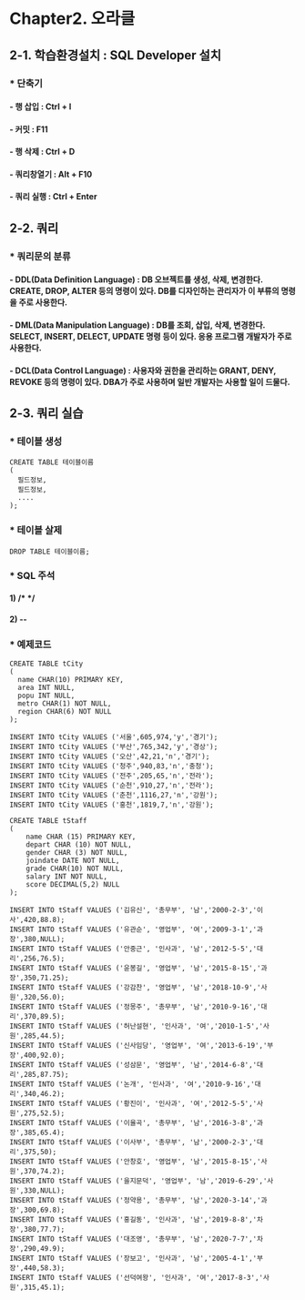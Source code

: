 # Chapter2. 오라클
## 2-1. 학습환경설치 : SQL Developer 설치
### * 단축기
#### - 행 삽입 : Ctrl + I
#### - 커밋 : F11
#### - 행 삭제 : Ctrl + D
#### - 쿼리창열기 : Alt + F10
#### - 쿼리 실행 : Ctrl + Enter
## 2-2. 쿼리
### * 쿼리문의 분류
#### - DDL(Data Definition Language) : DB 오브젝트를 생성, 삭제, 변경한다. CREATE, DROP, ALTER 등의 명령이 있다. DB를 디자인하는 관리자가 이 부류의 명령을 주로 사용한다.
#### - DML(Data Manipulation Language) : DB를 조회, 삽입, 삭제, 변경한다. SELECT, INSERT, DELECT, UPDATE 명령 등이 있다. 응용 프로그램 개발자가 주로 사용한다.
#### - DCL(Data Control Language) : 사용자와 권한을 관리하는 GRANT, DENY, REVOKE 등의 명령이 있다. DBA가 주로 사용하며 일반 개발자는 사용할 일이 드물다.
## 2-3. 쿼리 실습
### * 테이블 생성
```
CREATE TABLE 테이블이름
(
  필드정보,
  필드정보,
  ....
);
```
### * 테이블 살제
```
DROP TABLE 테이블이름;
```
### * SQL 주석
#### 1) /* */
#### 2) --
### * 예제코드
```
CREATE TABLE tCity
(
  name CHAR(10) PRIMARY KEY,
  area INT NULL,
  popu INT NULL,
  metro CHAR(1) NOT NULL,
  region CHAR(6) NOT NULL
);
```
```
INSERT INTO tCity VALUES ('서울',605,974,'y','경기');
INSERT INTO tCity VALUES ('부산',765,342,'y','경상');
INSERT INTO tCity VALUES ('오산',42,21,'n','경기');
INSERT INTO tCity VALUES ('청주',940,83,'n','충청');
INSERT INTO tCity VALUES ('전주',205,65,'n','전라');
INSERT INTO tCity VALUES ('순천',910,27,'n','전라');
INSERT INTO tCity VALUES ('춘천',1116,27,'n','강원');
INSERT INTO tCity VALUES ('홍천',1819,7,'n','강원');
```
```
CREATE TABLE tStaff
(
    name CHAR (15) PRIMARY KEY,
    depart CHAR (10) NOT NULL,
    gender CHAR (3) NOT NULL,
    joindate DATE NOT NULL,
    grade CHAR(10) NOT NULL,
    salary INT NOT NULL,
    score DECIMAL(5,2) NULL
);
```
```
INSERT INTO tStaff VALUES ('김유신', '총무부', '남','2000-2-3','이사',420,88.8);
INSERT INTO tStaff VALUES ('유관순', '영업부', '여','2009-3-1','과장',380,NULL);
INSERT INTO tStaff VALUES ('안중근', '인사과', '남','2012-5-5','대리',256,76.5);
INSERT INTO tStaff VALUES ('윤봉길', '영업부', '남','2015-8-15','과장',350,71.25);
INSERT INTO tStaff VALUES ('강감찬', '영업부', '남','2018-10-9','사원',320,56.0);
INSERT INTO tStaff VALUES ('정몽주', '총무부', '남','2010-9-16','대리',370,89.5);
INSERT INTO tStaff VALUES ('허난설현', '인사과', '여','2010-1-5','사원',285,44.5);
INSERT INTO tStaff VALUES ('신사임당', '영업부', '여','2013-6-19','부장',400,92.0);
INSERT INTO tStaff VALUES ('성삼문', '영업부', '남','2014-6-8','대리',285,87.75);
INSERT INTO tStaff VALUES ('논개', '인사과', '여','2010-9-16','대리',340,46.2);
INSERT INTO tStaff VALUES ('황진이', '인사과', '여','2012-5-5','사원',275,52.5);
INSERT INTO tStaff VALUES ('이율곡', '총무부', '남','2016-3-8','과장',385,65.4);
INSERT INTO tStaff VALUES ('이사부', '총무부', '남','2000-2-3','대리',375,50);
INSERT INTO tStaff VALUES ('안창호', '영업부', '남','2015-8-15','사원',370,74.2);
INSERT INTO tStaff VALUES ('을지문덕', '영업부', '남','2019-6-29','사원',330,NULL);
INSERT INTO tStaff VALUES ('정약용', '총무부', '남','2020-3-14','과장',300,69.8);
INSERT INTO tStaff VALUES ('홍길동', '인사과', '남','2019-8-8','차장',380,77.7);
INSERT INTO tStaff VALUES ('대조영', '총무부', '남','2020-7-7','차장',290,49.9);
INSERT INTO tStaff VALUES ('장보고', '인사과', '남','2005-4-1','부장',440,58.3);
INSERT INTO tStaff VALUES ('선덕여왕', '인사과', '여','2017-8-3','사원',315,45.1);
```
